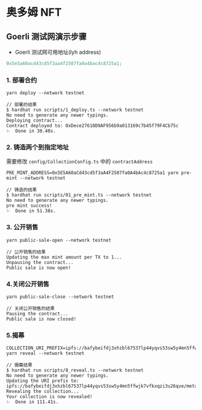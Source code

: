 # 奥多姆 NFT

## Goerli 测试网演示步骤

- Goerli 测试网可用地址(lyh address)

```js
0x5e5a60acd43cd5f3aa4f2507fa0a4bac4c8725a1;
```

### 1. 部署合约

```
yarn deploy --network testnet

// 部署的结果
$ hardhat run scripts/1_deploy.ts --network testnet
No need to generate any newer typings.
Deploying contract...
Contract deployed to: 0xDece27610D9AF956b9a013169c7b45f79F4Cb75c
✨  Done in 30.40s.
```

### 2. 铸造两个到指定地址

需要修改 `config/CollectionConfig.ts` 中的 `contractAddress`

```
PRE_MINT_ADDRESS=0x5E5A60aCd43cd5f3aA4F2507fa0A4bAc4c8725a1 yarn pre-mint --network testnet

// 铸造的结果
$ hardhat run scripts/01_pre_mint.ts --network testnet
No need to generate any newer typings.
pre mint success!
✨  Done in 51.38s.
```

### 3. 公开销售

```
yarn public-sale-open --network testnet

// 公开销售的结果
Updating the max mint amount per TX to 1...
Unpausing the contract...
Public sale is now open!
```

### 4.关闭公开销售

```
yarn public-sale-close --network testnet

// 关闭公开销售的结果
Pausing the contract...
Public sale is now closed!
```

### 5.揭幕

```
COLLECTION_URI_PREFIX=ipfs://bafybeifdj3xhzbl67537lp44yqvs53sw5y4mn5ffwjk7vfkxqzi3u26qve/metadata/ yarn reveal --network testnet

// 揭幕结果
$ hardhat run scripts/8_reveal.ts --network testnet
No need to generate any newer typings.
Updating the URI prefix to: ipfs://bafybeifdj3xhzbl67537lp44yqvs53sw5y4mn5ffwjk7vfkxqzi3u26qve/metadata/
Revealing the collection...
Your collection is now revealed!
✨  Done in 111.41s.
```
